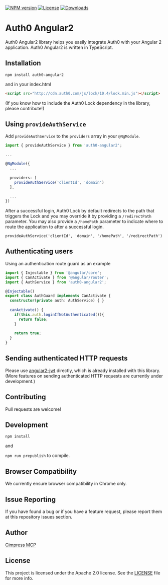 [![NPM version][npm-image]][npm-url]
[![License][license-image]](#license)
[![Downloads][downloads-image]][npm-url]

# Auth0 Angular2
Auth0 Angular2 library helps you easily integrate Auth0 with your Angular 2 application. Auth0 Angular2 is written in TypeScript.

## Installation
`npm install auth0-angular2`

and in your index.html

```html
<script src="http://cdn.auth0.com/js/lock/10.4/lock.min.js"></script>
```

(If you know how to include the Auth0 Lock dependency in the library, please contribute!)

## Using `provideAuthService`
Add `provideAuthService` to the `providers` array in your `@NgModule`.

```ts
import { provideAuthService } from 'auth0-angular2';

...

@NgModule({
  ...
  
  providers: [
    provideAuthService('clientId', 'domain')
  ],
  
  ...
})
```

After a successful login, Auth0 Lock by default redirects to the path that triggers the Lock and you may override it by providing a `/redirectPath` parameter. You may also provide a `/homePath` parameter to indicate where to route the application to after a successful login.    

`provideAuthService('clientId', 'domain', '/homePath', '/redirectPath')`

## Authenticating users
Using an authentication route guard as an example

```ts
import { Injectable } from '@angular/core';
import { CanActivate } from '@angular/router';
import { AuthService } from 'auth0-angular2';

@Injectable()
export class AuthGuard implements CanActivate {
  constructor(private auth: AuthService) { }
  
  canActivate() {
    if(this.auth.loginIfNotAuthenticated()){
      return false;
    }
    
    return true;
  }
}

```

## Sending authenticated HTTP requests
Please use [angular2-jwt](https://github.com/auth0/angular2-jwt) directly, which is already installed with this library.
(More features on sending authenticated HTTP requests are currently under development.)

## Contributing

Pull requests are welcome!

## Development

`npm install`

and

`npm run prepublish` to compile.

## Browser Compatibility

We currently ensure browser compatibility in Chrome only.

## Issue Reporting

If you have found a bug or if you have a feature request, please report them at this repository issues section.

## Author

[Cimpress MCP](https://github.com/Cimpress-MCP)

## License

This project is licensed under the Apache 2.0 license. See the [LICENSE](LICENSE) file for more info.


[npm-image]: https://img.shields.io/npm/v/auth0-angular2.svg
[npm-url]: https://npmjs.org/package/auth0-angular2
[license-image]: http://img.shields.io/npm/l/auth0-angular2.svg
[downloads-image]: http://img.shields.io/npm/dm/auth0-angular2.svg